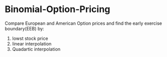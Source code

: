 # Binomial-Option-Pricing
Compare European and American Option prices and find the early exercise boundary(EEB) by:
1. lowst stock price
2. linear interpolation
3. Quadartic interpolation 

